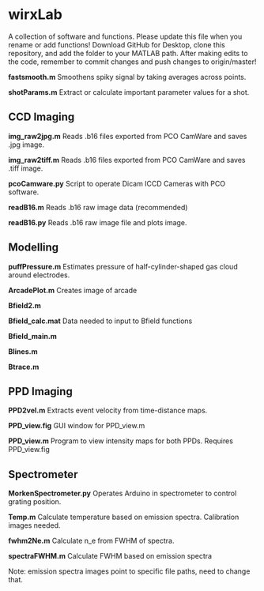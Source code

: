 # wirxLab 
A collection of software and functions. Please update this file when you rename or add functions! Download GitHub for Desktop, clone this repository, and add the folder to your MATLAB path. After making edits to the code, remember to commit changes and push changes to origin/master!


**fastsmooth.m** Smoothens spiky signal by taking averages across points.

**shotParams.m** Extract or calculate important parameter values for a shot.

## CCD Imaging

**img_raw2jpg.m** Reads .b16 files exported from PCO CamWare and saves .jpg image.

**img_raw2tiff.m** Reads .b16 files exported from PCO CamWare and saves .tiff image.

**pcoCamware.py** Script to operate Dicam ICCD Cameras with PCO software.

**readB16.m** Reads .b16 raw image data (recommended)

**readB16.py** Reads .b16 raw image file and plots image.


## Modelling

**puffPressure.m** Estimates pressure of half-cylinder-shaped gas cloud around electrodes.

**ArcadePlot.m** Creates image of arcade

**Bfield2.m** 

**Bfield_calc.mat** Data needed to input to Bfield functions

**Bfield_main.m**

**Blines.m**

**Btrace.m**


## PPD Imaging
**PPD2vel.m** Extracts event velocity from time-distance maps.

**PPD_view.fig** GUI window for PPD_view.m

**PPD_view.m** Program to view intensity maps for both PPDs. Requires PPD_view.fig


## Spectrometer

**MorkenSpectrometer.py** Operates Arduino in spectrometer to control grating position.

**Temp.m** Calculate temperature based on emission spectra. Calibration images needed.

**fwhm2Ne.m** Calculate n_e from FWHM of spectra.

**spectraFWHM.m** Calculate FWHM based on emission spectra

Note: emission spectra images point to specific file paths, need to change that.
